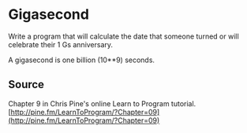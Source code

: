 # Gigasecond

Write a program that will calculate the date that someone turned or will celebrate their 1 Gs anniversary.

A gigasecond is one billion (10**9) seconds.

## Source

Chapter 9 in Chris Pine's online Learn to Program
tutorial. [http://pine.fm/LearnToProgram/?Chapter=09](http://pine.fm/LearnToProgram/?Chapter=09)
